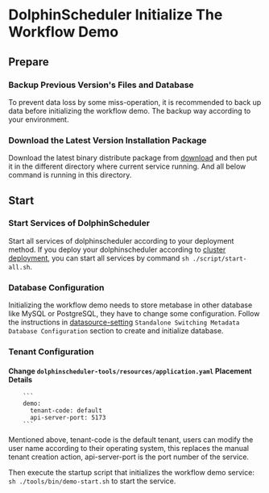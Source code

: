 # DolphinScheduler Initialize The Workflow Demo

## Prepare

### Backup Previous Version's Files and Database

To prevent data loss by some miss-operation, it is recommended to back up data before initializing the workflow demo. The backup way according to your environment.
### Download the Latest Version Installation Package

Download the latest binary distribute package from [download](/en-us/download/download.html) and then put it in the different
directory where current service running. And all below command is running in this directory.

## Start

### Start Services of DolphinScheduler

Start all services of dolphinscheduler according to your deployment method. If you deploy your dolphinscheduler according to [cluster deployment](installation/cluster.md), you can start all services by command `sh ./script/start-all.sh`.

### Database Configuration

Initializing the workflow demo needs to store metabase in other database like MySQL or PostgreSQL, they have to change some configuration. Follow the instructions in [datasource-setting](howto/datasource-setting.md) `Standalone Switching Metadata Database Configuration` section to create and initialize database.

### Tenant Configuration

#### Change `dolphinscheduler-tools/resources/application.yaml` Placement Details

        ```
        demo:
          tenant-code: default
          api-server-port: 5173
        ```

Mentioned above, tenant-code is the default tenant, users can modify the user name according to their operating system, this replaces the manual tenant creation action, api-server-port is the port number of the service.

Then execute the startup script that initializes the workflow demo service: `sh ./tools/bin/demo-start.sh` to start the service.

